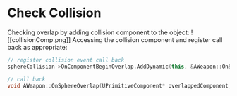 # Check Collision
Checking overlap by adding collision component to the object:
![[collisionComp.png]]
Accessing the collision component and register call back as appropriate:
```cpp
// register collision event call back
sphereCollision->OnComponentBeginOverlap.AddDynamic(this, &AWeapon::OnSphereOverlap);

// call back
void AWeapon::OnSphereOverlap(UPrimitiveComponent* overlappedComponent, AActor* otherActor, UPrimitiveComponent* otherComp, int32 otherBodyIndex, bool fromSweep, const FHitResult& sweepResult) { }
```